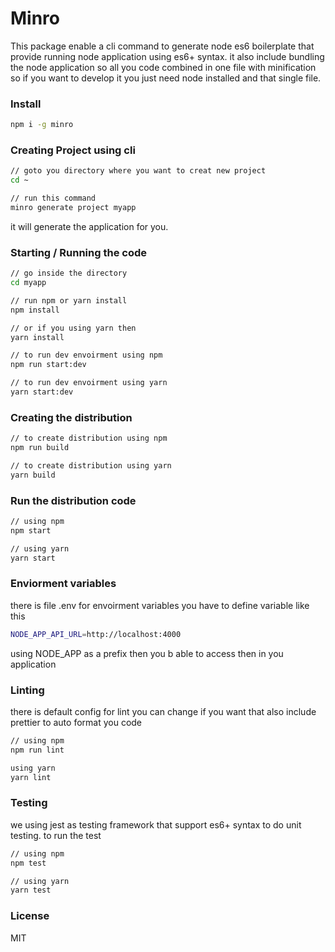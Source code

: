 # Minro
This package enable a cli command to generate node es6 boilerplate that provide running node application using es6+ syntax. it also include bundling the node application so all you code combined in one file with minification so if you want to develop it you just need node installed and that single file.

### Install
```bash
npm i -g minro
```

### Creating Project using cli
```bash
// goto you directory where you want to creat new project
cd ~

// run this command
minro generate project myapp
``` 

it will generate the application for you.

### Starting / Running the code
```bash
// go inside the directory
cd myapp

// run npm or yarn install
npm install

// or if you using yarn then
yarn install

// to run dev envoirment using npm
npm run start:dev

// to run dev envoirment using yarn
yarn start:dev

```

### Creating the distribution
```bash
// to create distribution using npm
npm run build

// to create distribution using yarn
yarn build
```

### Run the distribution code
```bash
// using npm
npm start

// using yarn
yarn start

```

### Enviorment variables
there is file .env for envoirment variables you have to define variable like this
```.bash
NODE_APP_API_URL=http://localhost:4000
```
using NODE_APP as a prefix then you b able to access then in you application

### Linting
there is default config for lint you can change if you want that also include prettier to auto format you code
```bash
// using npm
npm run lint

using yarn
yarn lint

```

### Testing
we using jest as testing framework that support es6+ syntax to do unit testing.
to run the test
```bash
// using npm
npm test

// using yarn
yarn test
```

### License
MIT